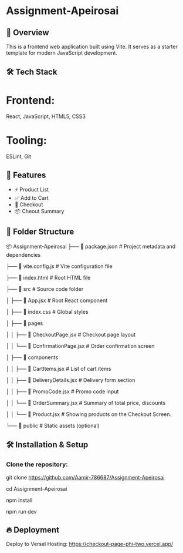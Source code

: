# Assignment-Apeirosai

## 📌 Overview

This is a frontend web application built using Vite. It serves as a starter template for modern JavaScript development.

## 🛠️ Tech Stack

# Frontend:  
React, JavaScript, HTML5, CSS3

# Tooling:  
ESLint, Git

## 🚀 Features

- ⚡ Product List  
- ✅ Add to Cart 
- 📁 Checkout  
- 📦 Cheout Summary 

## 📂 Folder Structure

📦 Assignment-Apeirosai
├── 📜 package.json             # Project metadata and dependencies

├── 📜 vite.config.js           # Vite configuration file 

├── 📜 index.html               # Root HTML file

├── 📂 src                      # Source code folder

│   ├── 📜 App.jsx              # Root React component 

│   ├── 📜 index.css            # Global styles

│   ├── 📂 pages

│   │   ├── 📜 CheckoutPage.jsx       # Checkout page layout

│   │   └── 📜 ConfirmationPage.jsx   # Order confirmation screen

│   ├── 📂 components

│   │   ├── 📜 CartItems.jsx          # List of cart items

│   │   ├── 📜 DeliveryDetails.jsx    # Delivery form section

│   │   ├── 📜 PromoCode.jsx          # Promo code input

│   │   └── 📜 OrderSummary.jsx       # Summary of total price, discounts

│   │   └── 📜 Product.jsx            # Showing products on the Checkout Screen. 

└── 📂 public                   # Static assets (optional)


## 🛠️ Installation & Setup

### Clone the repository:

git clone https://github.com/Aamir-786687/Assignment-Apeirosai

cd Assignment-Apeirosai

npm install

npm run dev

## 🔥 Deployment

Deploy to Versel Hosting: https://checkout-page-phi-two.vercel.app/
